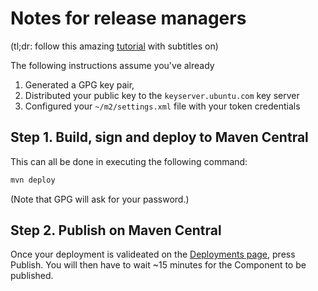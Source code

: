 # Notes for release managers

(tl;dr: follow this amazing [tutorial](https://www.youtube.com/watch?v=i1kg5OUwJi8) with subtitles on)

The following instructions assume you've already
1. Generated a GPG key pair,
2. Distributed your public key to the `keyserver.ubuntu.com` key server 
3. Configured your `~/m2/settings.xml` file with your token credentials

## Step 1. Build, sign and deploy to Maven Central

This can all be done in executing the following command:

```bash
mvn deploy
```

(Note that GPG will ask for your password.)

## Step 2. Publish on Maven Central

Once your deployment is valideated on the [Deployments page](https://central.sonatype.com/publishing/deployments), press Publish. You will then have to wait ~15 minutes for the Component to be published.